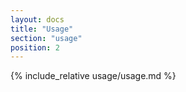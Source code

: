 ```yaml
---
layout: docs
title: "Usage"
section: "usage"
position: 2
---
```


{% include_relative usage/usage.md %}
